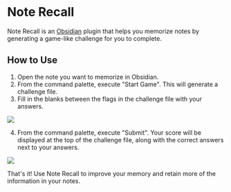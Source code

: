 # Note Recall

Note Recall is an [Obsidian](https://obsidian.md/) plugin that helps you memorize notes by generating a game-like challenge for you to complete.

## How to Use

1.  Open the note you want to memorize in Obsidian.
2.  From the command palette, execute "Start Game". This will generate a challenge file.
3.  Fill in the blanks between the flags in the challenge file with your answers.

![](images/example1.png)

4.  From the command palette, execute "Submit". Your score will be displayed at the top of the challenge file, along with the correct answers next to your answers.

![](images/example2.png)


That's it! Use Note Recall to improve your memory and retain more of the information in your notes.

